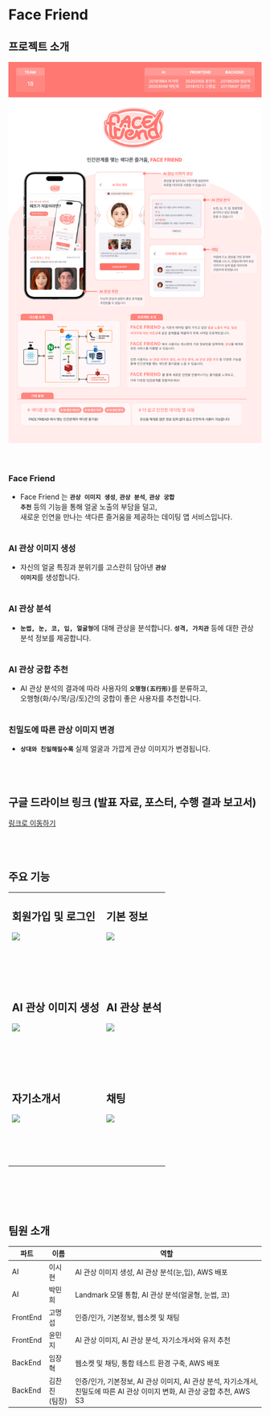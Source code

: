 # Face Friend

프로젝트 소개
---

<div align='center'>
  <img src="images/poster.png" width="600">
</div>
<br><br>

### Face Friend
- Face Friend 는 <code>**관상 이미지 생성**</code>, <code>**관상 분석**</code>, <code>**관상 궁합 추천**</code> 등의 기능을 통해 얼굴 노출의 부담을 덜고,<br>
새로운 인연을 만나는 색다른 즐거움을 제공하는 데이팅 앱 서비스입니다.
<br><br>

### AI 관상 이미지 생성
- 자신의 얼굴 특징과 분위기를 고스란히 담아낸 <code>**관상 이미지**</code>를 생성합니다.
<br><br>

### AI 관상 분석
- <code>**눈썹, 눈, 코, 입, 얼굴형**</code>에 대해 관상을 분석합니다. <code>**성격, 가치관**</code> 등에 대한 관상 분석 정보를 제공합니다.
<br><br>

### AI 관상 궁합 추천
- AI 관상 분석의 결과에 따라 사용자의 <code>**오행형(五行形)**</code>를 분류하고, <br>
오행형(화/수/목/금/토)간의 궁합이 좋은 사용자를 추천합니다.
<br><br>

### 친밀도에 따른 관상 이미지 변경
- <code>**상대와 친밀해질수록**</code> 실제 얼굴과 가깝게 관상 이미지가 변경됩니다.
<br><br><br><br>

## 구글 드라이브 링크 (발표 자료, 포스터, 수행 결과 보고서)
[링크로 이동하기](https://drive.google.com/drive/u/0/folders/15CNdGg8UGcZfr9XU2z3XRlWpkxXgrowY)
<br><br><br><br>

## 주요 기능

<table>
  <tr>
    <td>
      <h2> 회원가입 및 로그인 </h2>
      <img src="images/signup2.gif" width="300">
    </td>
    <td>
      <h2> 기본 정보 </h2>
      <img src="images/basic2.gif" width="300">
    </td>
  </tr>
  <tr>
    <td colspan="2" style="padding: 40px;"></td> <!-- Adds space between rows -->
  </tr>
  <tr>
    <td>
      <h2> AI 관상 이미지 생성 </h2>
      <img src="images/face2.gif" width="300">
    </td>
    <td>
      <h2> AI 관상 분석 </h2>
      <img src="images/analyze2.gif" width="300">
    </td>
  </tr>
  <tr>
    <td colspan="2" style="padding: 40px;"></td> <!-- Adds space between rows -->
  </tr>
  <tr>
    <td>
      <h2> 자기소개서 </h2>
      <img src="images/resume2.gif" width="300">
    </td>
    <td>
      <h2> 채팅 </h2>
      <img src="images/chat2.gif" width="300">
    </td>
  </tr>
  <tr>
    <td colspan="2" style="padding: 40px;"></td> <!-- Adds space between rows -->
  </tr>
</table>
<br><br><br><br>

## 팀원 소개

| 파트      | 이름   | 역할                                                                                                                                   |
|-----------|--------|-------------------------------------------------------------------------------------------------------------------------------------|
| AI        | 이시현 | AI 관상 이미지 생성, AI 관상 분석(눈,입), AWS 배포                                                                                      |
| AI        | 박민희 | Landmark 모델 통합, AI 관상 분석(얼굴형, 눈썹, 코)                                                                                       |
| FrontEnd  | 고명섭 | 인증/인가, 기본정보, 웹소켓 및 채팅                                                                                                    |
| FrontEnd  | 윤민지 | AI 관상 이미지, AI 관상 분석, 자기소개서와 유저 추천                                                                                    |
| BackEnd   | 임장혁 | 웹소켓 및 채팅, 통합 테스트 환경 구축, AWS 배포                                                                                        |
| BackEnd   | 김찬진<br>(팀장) | 인증/인가, 기본정보, AI 관상 이미지, AI 관상 분석, 자기소개서,<br>친밀도에 따른 AI 관상 이미지 변화, AI 관상 궁합 추천, AWS S3                              |
